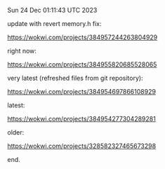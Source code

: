 Sun 24 Dec 01:11:43 UTC 2023

update with revert memory.h fix:

  https://wokwi.com/projects/384957244263804929

right now:

  https://wokwi.com/projects/384955820685528065


very latest (refreshed files from git repository):

  https://wokwi.com/projects/384954697866108929

latest:

  https://wokwi.com/projects/384954277304289281

older:

  https://wokwi.com/projects/328582327465673298

end.
